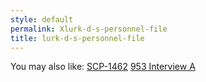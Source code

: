 ```yaml
---
style: default
permalink: Xlurk-d-s-personnel-file
title: lurk-d-s-personnel-file
---
```

You may also like:
[SCP-1462](http://scp-wiki.net/scp-1462)
[953 Interview A](http://scp-wiki.net/953-interview-a)